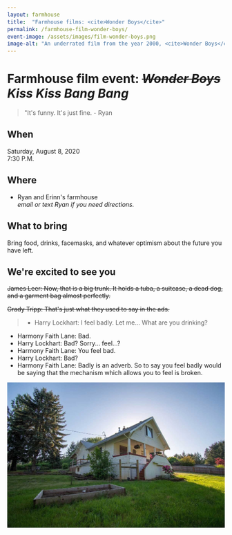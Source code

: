 ```yaml
---
layout: farmhouse
title:  "Farmhouse films: <cite>Wonder Boys</cite>"
permalink: /farmhouse-film-wonder-boys/
event-image: /assets/images/film-wonder-boys.png
image-alt: "An underrated film from the year 2000, <cite>Wonder Boys</cite> is a hilarious and poignant survey of academic life and mid-life crisis."
---
```


# Farmhouse film event: <s><cite>Wonder Boys</cite></s> <cite>Kiss Kiss Bang Bang</cite>

> "It's funny. It's just fine. - Ryan

## When

Saturday, August 8, 2020<br>
7:30 P.M.

## Where
- Ryan and Erinn's farmhouse
<br><cite>email or text Ryan if you need directions.</cite>

## What to bring
Bring food, drinks, facemasks, and whatever optimism about the future you have left.

## We're excited to see you

<s>
James Leer: Now, that is a big trunk. It holds a tuba, a suitcase, a dead dog, and a garment bag almost perfectly.

Grady Tripp:
That's just what they used to say in the ads.
</s>

> - Harry Lockhart: I feel badly. Let me... What are you drinking?
- Harmony Faith Lane: Bad.
- Harry Lockhart: Bad? Sorry... feel...?
- Harmony Faith Lane: You feel bad.
- Harry Lockhart: Bad?
- Harmony Faith Lane: Badly is an adverb. So to say you feel badly would be saying that the mechanism which allows you to feel is broken.


![The Farmhouse in the gloaming](/assets/images/farmhouse.jpg)